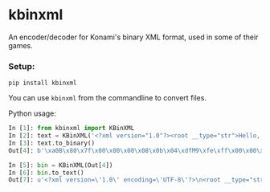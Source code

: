# kbinxml

An encoder/decoder for Konami's binary XML format, used in some of their games.

### Setup:
`pip install kbinxml`

You can use `kbinxml` from the commandline to convert files.

Python usage:  
```python
In [1]: from kbinxml import KBinXML
In [2]: text = KBinXML('<?xml version="1.0"?><root __type="str">Hello, world!</root>')
In [3]: text.to_binary()
Out[4]: b'\xa0B\x80\x7f\x00\x00\x00\x08\x0b\x04\xdfM9\xfe\xff\x00\x00\x00\x00\x14\x00\x00\x00\x0eHello, world!\x00\x00\x00'

In [5]: bin = KBinXML(Out[4])
In [6]: bin.to_text()
Out[7]: u'<?xml version=\'1.0\' encoding=\'UTF-8\'?>\n<root __type="str">Hello, world!</root>\n'
```